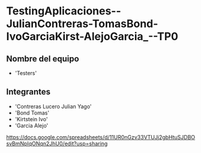 # TestingAplicaciones--JulianContreras-TomasBond-IvoGarciaKirst-AlejoGarcia_--TP0

## Nombre del equipo
- 'Testers'

## Integrantes
- 'Contreras Lucero Julian Yago'
- 'Bond Tomas'
- 'Kirtstein Ivo'
- 'Garcia Alejo'

https://docs.google.com/spreadsheets/d/11UR0nGzv33VTUJj2gbHtuSJDBOsvBmNpIqONqn2JhU0/edit?usp=sharing
